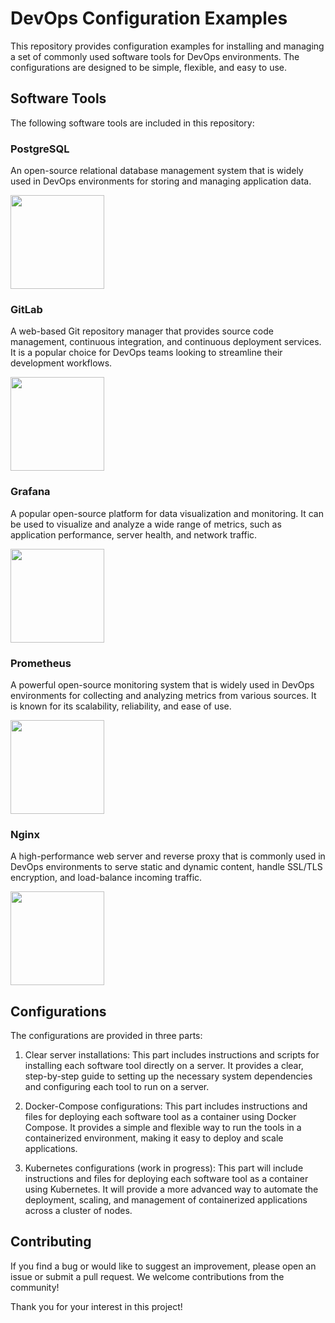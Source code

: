 # DevOps Configuration Examples

This repository provides configuration examples for installing and managing a set of commonly used software tools for DevOps environments. The configurations are designed to be simple, flexible, and easy to use.

## Software Tools

The following software tools are included in this repository:

### PostgreSQL

An open-source relational database management system that is widely used in DevOps environments for storing and managing application data.

<img src="https://upload.wikimedia.org/wikipedia/commons/2/29/Postgresql_elephant.svg" width="150">

### GitLab

A web-based Git repository manager that provides source code management, continuous integration, and continuous deployment services. It is a popular choice for DevOps teams looking to streamline their development workflows.

<img src="https://pluspng.com/img-png/gitlab-logo-png-press-kit-gitlab-3828x1688.png" width="150">

### Grafana

A popular open-source platform for data visualization and monitoring. It can be used to visualize and analyze a wide range of metrics, such as application performance, server health, and network traffic.

<img src="https://www.dmuth.org/wp-content/uploads/2021/11/grafana-logo.png" width="150">

### Prometheus

A powerful open-source monitoring system that is widely used in DevOps environments for collecting and analyzing metrics from various sources. It is known for its scalability, reliability, and ease of use.

<img src="https://cdn-images-1.medium.com/fit/t/1600/480/0*p6UbOfvgX4Jyq8CG.png" width="150">

### Nginx

A high-performance web server and reverse proxy that is commonly used in DevOps environments to serve static and dynamic content, handle SSL/TLS encryption, and load-balance incoming traffic.

<img src="https://upload.wikimedia.org/wikipedia/commons/c/c5/Nginx_logo.svg" width="150">

## Configurations

The configurations are provided in three parts:

1. Clear server installations: This part includes instructions and scripts for installing each software tool directly on a server. It provides a clear, step-by-step guide to setting up the necessary system dependencies and configuring each tool to run on a server.

2. Docker-Compose configurations: This part includes instructions and files for deploying each software tool as a container using Docker Compose. It provides a simple and flexible way to run the tools in a containerized environment, making it easy to deploy and scale applications.

3. Kubernetes configurations (work in progress): This part will include instructions and files for deploying each software tool as a container using Kubernetes. It will provide a more advanced way to automate the deployment, scaling, and management of containerized applications across a cluster of nodes.

<!-- ## Documentation

The project also includes documentation on best practices for deploying and managing each software tool, as well as troubleshooting tips. You can find this documentation in the `docs` directory of the repository. -->

## Contributing

If you find a bug or would like to suggest an improvement, please open an issue or submit a pull request. We welcome contributions from the community!

Thank you for your interest in this project!
